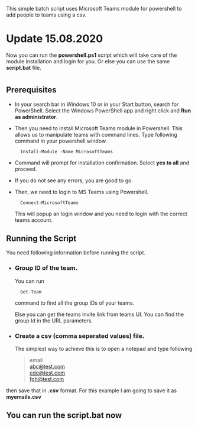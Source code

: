 This simple batch script uses Microsoft Teams module for powershell to add people to teams using a csv.  

# Update  15.08.2020 #

Now you can run the **powershell.ps1** script which will take care of the module installation and login for you. Or else you can use the same **script.bat** file.

# #

## Prerequisites ##

- In your search bar in Windows 10 or in your Start button, search for PowerShell. Select the Windows PowerShell app and right click and **Run as administrator**.

- Then you need to install Microsoft Teams module in Powershell. This allows us to manipulate teams with command lines. Type following command in your powershell window.

        Install-Module -Name MicrosoftTeams

- Command will prompt for installation confirmation. Select **yes to all** and proceed.

- If you do not see any errors, you are good to go.

- Then, we need to login to MS Teams using Powershell. 
    
        Connect-MicrosoftTeams

    This will popup an login window and you need to login with the correct teams account.


## Running the Script ##

You need following information before running the script.

- ### Group ID of the team. ###
    You can run 
        
        Get-Team    
    command to find all the group IDs of your teams.
    
    Else you can get the teams invite link from teams UI. You can find the group Id in the URL parameters. 

- ### Create a csv (comma seperated values) file. ###

    The simplest way to achieve this is to open a notepad and type following

    > email    
    > abc@test.com <br />
    > cde@test.com <br />
    > fgh@test.com

then save that in **.csv** format. For this example I am going to save it as **myemails.csv**

## You can run the script.bat now ##
